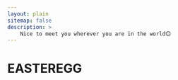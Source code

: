 ```yaml
---
layout: plain
sitemap: false
description: >
    Nice to meet you wherever you are in the world😊
---
```


# EASTEREGG

<!-- 2D Map -->
<div class="visitor-map" id="visitor-map">
<script type="text/javascript" id="clustrmaps" src="//cdn.clustrmaps.com/map_v2.js?cl=080808&w=a&t=n&d=Ad3TviOqDHsVtOCYhcgps89JxsZQA9CUrbaly3rhfLM&co=ffffff&ct=808080&cmo=3acc3a&cmn=ff5353"></script>
</div>

<!-- 3D Map -->
<!-- <div class="visitor-map" id="visitor-map">
<script type="text/javascript" id="clstr_globe" src="//clustrmaps.com/globe.js?d=Ad3TviOqDHsVtOCYhcgps89JxsZQA9CUrbaly3rhfLM"></script>
</div> -->